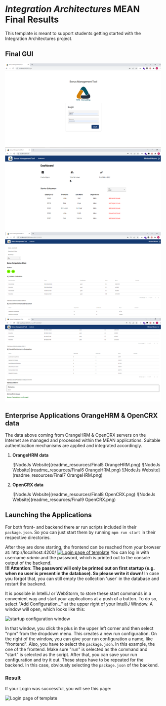 # *Integration Architectures* MEAN Final Results

This template is meant to support students getting started with the Integration Architectures project.

## Final GUI

![NodeJs Website](readme_resources/Final1.png)
![NodeJs Website](readme_resources/Final2.png)
![NodeJs Website](readme_resources/Final3.png)
![NodeJs Website](readme_resources/Final4.png)


## Enterprise Applications OrangeHRM & OpenCRX data
The data above coming from OrangeHRM & OpenCRX servers on the Internet are managed and processed within the MEAN applications.
Suitable authentication mechanisms are applied and integrated accordingly.

 1. **OrangeHRM data**

    ![NodeJs Website](readme_resources/Final5 OrangeHRM.png)
    ![NodeJs Website](readme_resources/Final6 OrangeHRM.png)
    ![NodeJs Website](readme_resources/Final7 OrangeHRM.png)


 2. **OpenCRX data**

    ![NodeJs Website](readme_resources/Final8 OpenCRX.png)
    ![NodeJs Website](readme_resources/Final9 OpenCRX.png)

## Launching the Applications

For both front- and backend there ar run scripts included in their `package.json`.
So you can just start them by running `npm run start` in their respective directories.

After they are done starting, the frontend can be reached from your browser at: http://localhost:4200/
[![Login page of template](readme_resources/login.png)](http://localhost:4200/)
You can log in with username *admin* and the password, which is printed out to the console output of the backend.
<br>**!!! Attention: The password will only be printed out on first startup (e.g. when no user is present in the database). So please write it down!**
In case you forgot that, you can still empty the collection 'user' in the database and restart the backend.

It is possible in IntelliJ or WebStorm, to store these start commands in a convenient way and start your applications at a push of a button.
To do so, select "Add Configuration..." at the upper right of your IntelliJ Window. A window will open, which looks like this:

![startup configuration window](readme_resources/intellij_startup_configs.png)

In that window, you click the plus in the upper left corner and then select "npm" from the dropdown menu. This creates a new run configuration.
On the right of the window, you can give your run configuration a name, like "frontend". Also, you have to select the `package.json`. In this example, the one of the frontend.
Make sure "run" is selected as the command and "start" is selected as the script.
After that, you can save your run configuration and try it out.
These steps have to be repeated for the backend. In this case, obviously selecting the `package.json` of the backend.

### Result

If your Login was successful, you will see this page:

![Login page of template](readme_resources/landing-page.png)